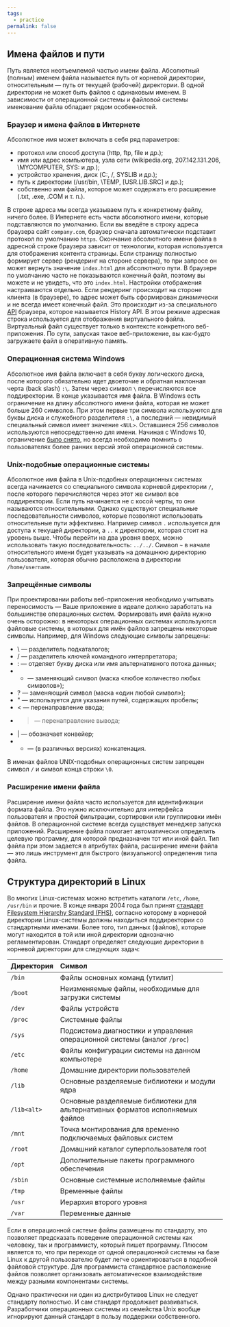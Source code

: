 ```yaml
---
tags:
  - practice
permalink: false
---
```


## Имена файлов и пути

Путь является неотъемлемой частью имени файла. Абсолютный (полным) именем файла называется путь от корневой директории, относительным — путь от текущей (рабочей) директории. В одной директории не может быть файлов с одинаковым именем. В зависимости от операционной системы и файловой системы именование файла обладает рядом особенностей.

### Браузер и имена файлов в Интернете

Абсолютное имя может включать в себя ряд параметров:

- протокол или способ доступа (http, ftp, file и др.);
- имя или адрес компьютера, узла сети (wikipedia.org, 207.142.131.206, \\MYCOMPUTER, SYS: и др.);
- устройство хранения, диск (C:, /, SYSLIB и др.);
- путь к директории (/usr/bin, \TEMP, [USR.LIB.SRC] и др.);
- собственно имя файла, которое может содержать его расширение (.txt, .exe, .COM и т. п.).

В строке адреса мы всегда указываем путь к конкретному файлу, ничего более. В Интернете есть части абсолютного имени, которые подставляются по умолчанию. Если вы введёте в строку адреса браузера сайт `company.com`, браузер сначала автоматически подставит протокол по умолчанию `https`. Окончание абсолютного имени файла в адресной строке браузера зависит от технологии, которая используется для отображения контента страницы. Если страницу полностью формирует сервер (рендеринг на стороне сервера), то при запросе он может вернуть значение `index.html` для абсолютного пути. В браузере по умолчанию часто не показываются конечный файл, поэтому вы можете и не увидеть, что это `index.html`. Настройки отображения настраиваются отдельно. Если рендеринг происходит на стороне клиента (в браузере), то адрес может быть сформирован динамически и не всегда имеет конечный файл. Это происходит из-за специального [API](/js/articles/api) браузера, которое называется History API. В этом режиме адресная строка используется для отображения виртуального файла. Виртуальный файл существует только в контексте конкретного веб-приложения. По сути, запуская такое веб-приложение, вы как-будто загружаете файл в оперативную память.

### Операционная система Windows

Абсолютное имя файла включает в себя букву логического диска, после которого обязательно идет двоеточие и обратная наклонная черта (back slash) `:\`. Затем через символ `\` перечисляются все поддиректории. В конце указывается имя файла. В Windows есть ограничение на длину абсолютного имени файла, которая не может больше 260 символов. При этом первые три символа используются для буквы диска и служебного разделителя `:\`, а последний — невидимый специальный символ имеет значение `<NUL>`. Оставшиеся 256 символов используются непосредственно для имени. Начиная с Windows 10, ограничение [было снято](https://docs.microsoft.com/en-us/windows/win32/fileio/maximum-file-path-limitation?tabs=cmd#enable-long-paths-in-windows-10-version-1607-and-later), но всегда необходимо помнить о пользователях более ранних версий этой операционной системы.

### Unix-подобные операционные системы

Абсолютное имя файла в Unix-подобных операционных системах всегда начинается со специального символа корневой директории `/`, после которого перечисляются через этот же символ все поддиректории. Если путь начинается не с косой черты, то они называются относительными. Однако существуют специальные последовательности символов, которые позволяют использовать относительные пути эффективно. Например символ `.` используется для доступа к текущей директории, а `..` к директории, которая стоит на уровень выше. Чтобы перейти на два уровня вверх, можно использовать такую последовательность: `../../`. Символ `~` в начале относительного имени будет указывать на домашнюю директорию пользователя, которая обычно расположена в директории `/home/username`.

### Запрещённые символы

При проектировании работы веб-приложения необходимо учитывать переносимость — Ваше приложение в идеале должно заработать на большинстве операционных систем. Формировать имя файла нужно очень осторожно: в некоторых операционных системах используются файловые системы, в которых для имён файлов запрещены некоторые символы. Например, для Windows следующие символы запрещены:

- \ — разделитель подкаталогов;
- / — разделитель ключей командного интерпретатора;
- : — отделяет букву диска или имя альтернативного потока данных;
- * — заменяющий символ (маска «любое количество любых символов»);
- ? — заменяющий символ (маска «один любой символ»);
- " — используется для указания путей, содержащих пробелы;
- < — перенаправление ввода;
- > — перенаправление вывода;
- | — обозначает конвейер;
- + — (в различных версиях) конкатенация.

В именах файлов UNIX-подобных операционных систем запрещен символ `/` и символ конца строки `\0`.

### Расширение имени файла

Расширение имени файла часто используется для идентификации формата файла. Это нужно исключительно для интерфейса пользователя и простой фильтрации, сортировки или группировки имён файлов. В операционной системе всегда существует менеджер запуска приложений. Расширение файла помогает автоматически определить целевую программу, для которой предназначен тот или иной файл. Тип файла при этом задается в атрибутах файла, расширение имени файла — это лишь инструмент для быстрого (визуального) определения типа файла.

## Структура директорий в Linux

Во многих Linux-системах можно встретить каталоги `/etc`, `/home`, `/usr/bin` и прочие. В конце января 2004 года был принят [стандарт Filesystem Hierarchy Standard (FHS)][1], согласно которому в корневой директории Linux-системы должны находиться поддиректории со стандартными именами. Более того, тип данных (файлов), которые могут находится в той или иной директории однозначно регламентирован. Стандарт определяет следующие директории в корневой директории для следующих задач:

Директория      | Символ 
:---------------|:------------
`/bin`          |  Файлы основных команд (утилит)
`/boot`         |  Неизменяемые файлы, необходимые для загрузки системы
`/dev`          |  Файлы устройств
`/proc`         |  Системные файлы
`/sys`          |  Подсистема диагностики и управления операционной системы (аналог `/proc`)
`/etc`          |  Файлы конфигурации системы на данном компьютере
`/home`         |  Домашние директории пользователей
`/lib`          | Основные разделяемые библиотеки и модули ядра
`/lib<alt>`     | Основные разделяемые библиотеки для альтернативных форматов исполняемых файлов
`/mnt`          |  Точка монтирования для временно подключаемых файловых систем
`/root`         |  Домашний каталог суперпользователя root
`/opt`          |  Дополнительные пакеты программного обеспечения
`/sbin`         |  Основные системные исполняемые файлы
`/tmp`          |  Временные файлы
`/usr`          |  Иерархия второго уровня
`/var`          |  Переменные данные

Если в операционной системе файлы размещены по стандарту, это позволяет предсказать поведение операционной системы как человеку, так и программисту, который пишет программу. Плюсом является то, что при переходе от одной операционной системы на базе Linux к другой пользователю будет легче ориентироваться в подобной файловой структуре. Для программиста стандартное расположение файлов позволяет организовать автоматическое взаимодействие между разными компонентами системы.

Однако практически ни один из дистрибутивов Linux не следует стандарту полностью. И сам стандарт продолжает развиваться. Разработчики операционных системы из семейства Unix вообще игнорируют данный стандарт в пользу поддержки собственного.

[1]:	https://wiki.linuxfoundation.org/lsb/fhs